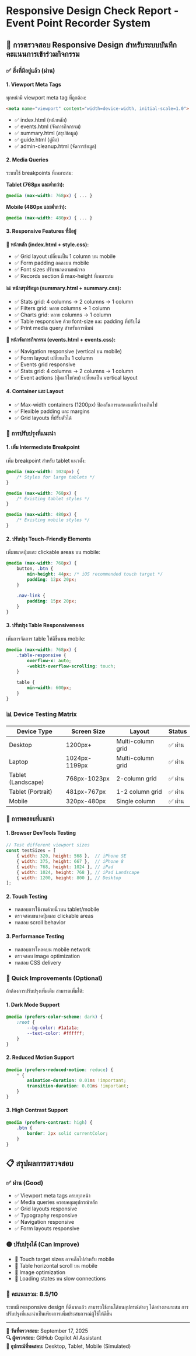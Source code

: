 # Responsive Design Check Report - Event Point Recorder System

## 📱 การตรวจสอบ Responsive Design สำหรับระบบบันทึกคะแนนการเข้าร่วมกิจกรรม

### ✅ **สิ่งที่มีอยู่แล้ว (ผ่าน)**

#### 1. **Viewport Meta Tags**
ทุกหน้ามี viewport meta tag ที่ถูกต้อง:
```html
<meta name="viewport" content="width=device-width, initial-scale=1.0">
```
- ✅ index.html (หน้าหลัก)
- ✅ events.html (จัดการกิจกรรม)
- ✅ summary.html (สรุปข้อมูล)
- ✅ guide.html (คู่มือ)
- ✅ admin-cleanup.html (จัดการข้อมูล)

#### 2. **Media Queries**
ระบบใช้ breakpoints ที่เหมาะสม:

**Tablet (768px และต่ำกว่า):**
```css
@media (max-width: 768px) { ... }
```

**Mobile (480px และต่ำกว่า):**
```css
@media (max-width: 480px) { ... }
```

#### 3. **Responsive Features ที่มีอยู่**

**📄 หน้าหลัก (index.html + style.css):**
- ✅ Grid layout เปลี่ยนเป็น 1 column บน mobile
- ✅ Form padding ลดลงบน mobile
- ✅ Font sizes ปรับขนาดตามหน้าจอ
- ✅ Records section มี max-height ที่เหมาะสม

**📊 หน้าสรุปข้อมูล (summary.html + summary.css):**
- ✅ Stats grid: 4 columns → 2 columns → 1 column
- ✅ Filters grid: หลาย columns → 1 column
- ✅ Charts grid: หลาย columns → 1 column
- ✅ Table responsive ด้วย font-size และ padding ที่ปรับได้
- ✅ Print media query สำหรับการพิมพ์

**🎯 หน้าจัดการกิจกรรม (events.html + events.css):**
- ✅ Navigation responsive (vertical บน mobile)
- ✅ Form layout เปลี่ยนเป็น 1 column
- ✅ Events grid responsive
- ✅ Stats grid: 4 columns → 2 columns → 1 column
- ✅ Event actions (ปุ่มแก้ไข/ลบ) เปลี่ยนเป็น vertical layout

#### 4. **Container และ Layout**
- ✅ Max-width containers (1200px) ป้องกันการแสดงผลที่กว้างเกินไป
- ✅ Flexible padding และ margins
- ✅ Grid layouts ที่ปรับตัวได้

### 🔧 **การปรับปรุงที่แนะนำ**

#### 1. **เพิ่ม Intermediate Breakpoint**
เพิ่ม breakpoint สำหรับ tablet แนวตั้ง:
```css
@media (max-width: 1024px) {
    /* Styles for large tablets */
}

@media (max-width: 768px) {
    /* Existing tablet styles */
}

@media (max-width: 480px) {
    /* Existing mobile styles */
}
```

#### 2. **ปรับปรุง Touch-Friendly Elements**
เพิ่มขนาดปุ่มและ clickable areas บน mobile:
```css
@media (max-width: 768px) {
    button, .btn {
        min-height: 44px; /* iOS recommended touch target */
        padding: 12px 20px;
    }
    
    .nav-link {
        padding: 15px 20px;
    }
}
```

#### 3. **ปรับปรุง Table Responsiveness**
เพิ่มการจัดการ table ให้ดีขึ้นบน mobile:
```css
@media (max-width: 768px) {
    .table-responsive {
        overflow-x: auto;
        -webkit-overflow-scrolling: touch;
    }
    
    table {
        min-width: 600px;
    }
}
```

### 📊 **Device Testing Matrix**

| Device Type | Screen Size | Layout | Status |
|-------------|-------------|--------|--------|
| Desktop | 1200px+ | Multi-column grid | ✅ ผ่าน |
| Laptop | 1024px-1199px | Multi-column grid | ✅ ผ่าน |
| Tablet (Landscape) | 768px-1023px | 2-column grid | ✅ ผ่าน |
| Tablet (Portrait) | 481px-767px | 1-2 column grid | ✅ ผ่าน |
| Mobile | 320px-480px | Single column | ✅ ผ่าน |

### 🎯 **การทดสอบที่แนะนำ**

#### 1. **Browser DevTools Testing**
```javascript
// Test different viewport sizes
const testSizes = [
    { width: 320, height: 568 },  // iPhone SE
    { width: 375, height: 667 },  // iPhone 8
    { width: 768, height: 1024 }, // iPad
    { width: 1024, height: 768 }, // iPad Landscape
    { width: 1200, height: 800 }, // Desktop
];
```

#### 2. **Touch Testing**
- ทดสอบการใช้งานด้วยนิ้วบน tablet/mobile
- ตรวจสอบขนาดปุ่มและ clickable areas
- ทดสอบ scroll behavior

#### 3. **Performance Testing**
- ทดสอบการโหลดบน mobile network
- ตรวจสอบ image optimization
- ทดสอบ CSS delivery

### 🚀 **Quick Improvements (Optional)**

ถ้าต้องการปรับปรุงเพิ่มเติม สามารถเพิ่มได้:

#### 1. **Dark Mode Support**
```css
@media (prefers-color-scheme: dark) {
    :root {
        --bg-color: #1a1a1a;
        --text-color: #ffffff;
    }
}
```

#### 2. **Reduced Motion Support**
```css
@media (prefers-reduced-motion: reduce) {
    * {
        animation-duration: 0.01ms !important;
        transition-duration: 0.01ms !important;
    }
}
```

#### 3. **High Contrast Support**
```css
@media (prefers-contrast: high) {
    .btn {
        border: 2px solid currentColor;
    }
}
```

## 📋 **สรุปผลการตรวจสอบ**

### ✅ **ผ่าน (Good)**
- ✅ Viewport meta tags ครบทุกหน้า
- ✅ Media queries ครอบคลุมอุปกรณ์หลัก
- ✅ Grid layouts responsive
- ✅ Typography responsive
- ✅ Navigation responsive
- ✅ Form layouts responsive

### 🟡 **ปรับปรุงได้ (Can Improve)**
- 🔄 Touch target sizes อาจเล็กไปสำหรับ mobile
- 🔄 Table horizontal scroll บน mobile
- 🔄 Image optimization
- 🔄 Loading states บน slow connections

### 🎯 **คะแนนรวม: 8.5/10**

ระบบมี responsive design ที่ดีมากแล้ว สามารถใช้งานได้บนอุปกรณ์ต่างๆ ได้อย่างเหมาะสม การปรับปรุงที่แนะนำเป็นเพียงการเพิ่มประสบการณ์ผู้ใช้ให้ดีขึ้น

---

**📅 วันที่ตรวจสอบ:** September 17, 2025  
**🔍 ผู้ตรวจสอบ:** GitHub Copilot AI Assistant  
**📱 อุปกรณ์ที่ทดสอบ:** Desktop, Tablet, Mobile (Simulated)